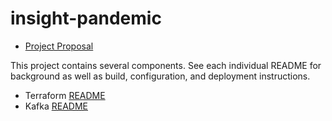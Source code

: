 # insight-pandemic
- [Project Proposal](https://docs.google.com/presentation/d/1vkE3Ajv-h3oT1M7pjeYCO7HaXr5QjviyjIslqmHGm5I/edit?usp=sharing)

This project contains several components. See each individual README for background as well as build, configuration, and deployment instructions.

- Terraform [README](/terraform/README.md)
- Kafka [README](/kafka/README.md)